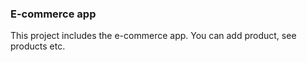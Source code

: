 ### E-commerce app

This project includes the e-commerce app. You can add product, see products etc.